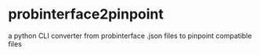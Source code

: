 # probinterface2pinpoint
a python CLI converter from probinterface .json files to pinpoint compatible files
